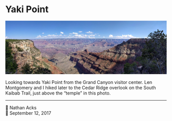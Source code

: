 # Yaki Point

![A narrow red and white sandstone ridge descends towards the floor of the Grand Canyon](assets/2017-09-12-yaki-point.webp)

Looking towards Yaki Point from the Grand Canyon visitor center. Len Montgomery and I hiked later to the Cedar Ridge overlook on the South Kaibab Trail, just above the “temple” in this photo.

- - - -

<span aria-hidden="true">👤</span> Nathan Acks  
<span aria-hidden="true">📅</span> September 12, 2017

